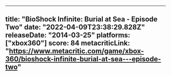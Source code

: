 
---
title: "BioShock Infinite: Burial at Sea - Episode Two"
date: "2022-04-09T23:38:29.828Z"
releaseDate: "2014-03-25"
platforms: ["xbox360"]
score: 84
metacriticLink: "https://www.metacritic.com/game/xbox-360/bioshock-infinite-burial-at-sea---episode-two"
---
